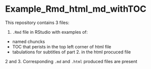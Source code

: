 # Example_Rmd_html_md_withTOC

This repository contains 3 files:

1. `.Rmd` file in RStudio with examples of:
- named chuncks
- TOC that perists in the top left corner of html file
- tabulations for subtitles of part 2. in the html procuced file

2 and 3. Corresponding `.md` and `.html` produced files are present
